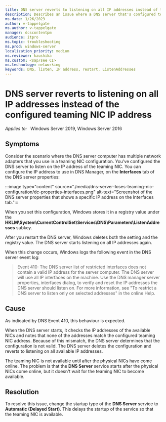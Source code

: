 ```yaml
---
title: DNS server reverts to listening on all IP addresses instead of the configured teaming NIC IP address
description: Describes an issue where a DNS server that's configured to use a teaming NIC reverts to using physical NICs after the computer restarts.
ms.date: 1/26/2023
author: v-tappelgate
ms.author: v-tappelgate
manager: dcscontentpm
audience: itpro
ms.topic: troubleshooting
ms.prod: windows-server
localization_priority: medium
ms.reviewer: kaushika
ms.custom: <sap/see CI>
ms.technology: networking
keywords: DNS, listen, IP address, restart, ListenAddresses
---
```


# DNS server reverts to listening on all IP addresses instead of the configured teaming NIC IP address

_Applies to:_ &nbsp; Windows Server 2019, Windows Server 2016

## Symptoms

Consider the scenario where the DNS server computer has multiple network adapters that you use in a teaming NIC configuration. You've configured the DNS server to listen on the IP address of the teaming NIC. You can configure the IP address to use in DNS Manager, on the **Interfaces** tab of the DNS server properties:  

:::image type="content" source="./media/dns-server-loses-teaming-nic-configuration/dc-properties-interfaces.png" alt-text="Screenshot of the DNS server properties that shows a specific IP address on the Interfaces tab.":::  

When you set this configuration, Windows stores it in a registry value under the **HKLM\System\CurrentControlSet\Services\DNS\Parameters\ListenAddresses** subkey.

After you restart the DNS server, Windows deletes both the setting and the registry value. The DNS server starts listening on all IP addresses again.

When this change occurs, Windows logs the following event in the DNS server event log:

> Event 410: The DNS server list of restricted interfaces does not contain a valid IP address for the server computer. The DNS server will use all IP interfaces on the machine. Use the DNS manager server properties, interfaces dialog, to verify and reset the IP addresses the DNS server should listen on. For more information, see "To restrict a DNS server to listen only on selected addresses" in the online Help.

## Cause

As indicated by DNS Event 410, this behaviour is expected.

When the DNS server starts, it checks the IP addresses of the available NICs and notes that none of the addresses match the configured teaming NIC address. Because of this mismatch, the DNS server determines that the configuration is not valid. The DNS server deletes the configuration and reverts to listening on all available IP addresses.

The teaming NIC is not available until after the physical NICs have come online. The problem is that the **DNS Server** service starts after the physical NICs come online, but it doesn't wait for the teaming NIC to become available.

## Resolution

To resolve this issue, change the startup type of the **DNS Server** service to **Automatic (Delayed Start)**. This delays the startup of the service so that the teaming NIC is available.
